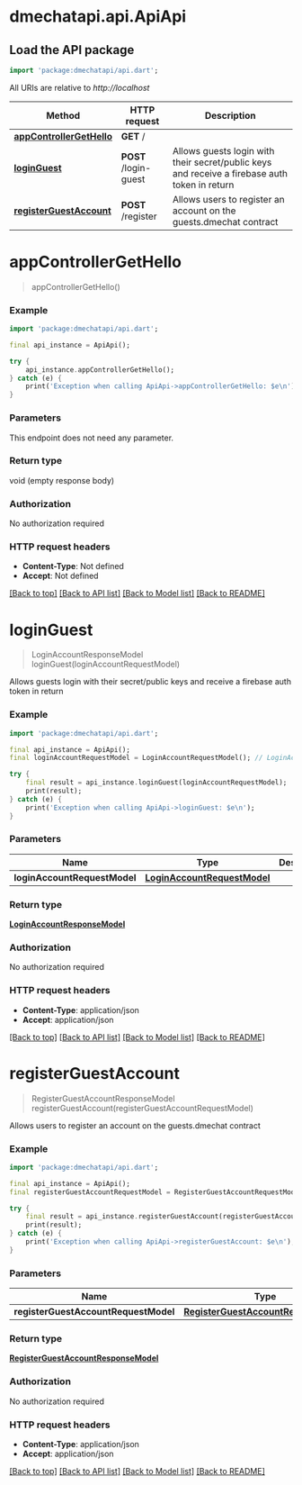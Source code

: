 # dmechatapi.api.ApiApi

## Load the API package
```dart
import 'package:dmechatapi/api.dart';
```

All URIs are relative to *http://localhost*

Method | HTTP request | Description
------------- | ------------- | -------------
[**appControllerGetHello**](ApiApi.md#appcontrollergethello) | **GET** / | 
[**loginGuest**](ApiApi.md#loginguest) | **POST** /login-guest | Allows guests login with their secret/public keys and receive a firebase auth token in return
[**registerGuestAccount**](ApiApi.md#registerguestaccount) | **POST** /register | Allows users to register an account on the guests.dmechat contract


# **appControllerGetHello**
> appControllerGetHello()



### Example 
```dart
import 'package:dmechatapi/api.dart';

final api_instance = ApiApi();

try { 
    api_instance.appControllerGetHello();
} catch (e) {
    print('Exception when calling ApiApi->appControllerGetHello: $e\n');
}
```

### Parameters
This endpoint does not need any parameter.

### Return type

void (empty response body)

### Authorization

No authorization required

### HTTP request headers

 - **Content-Type**: Not defined
 - **Accept**: Not defined

[[Back to top]](#) [[Back to API list]](../README.md#documentation-for-api-endpoints) [[Back to Model list]](../README.md#documentation-for-models) [[Back to README]](../README.md)

# **loginGuest**
> LoginAccountResponseModel loginGuest(loginAccountRequestModel)

Allows guests login with their secret/public keys and receive a firebase auth token in return

### Example 
```dart
import 'package:dmechatapi/api.dart';

final api_instance = ApiApi();
final loginAccountRequestModel = LoginAccountRequestModel(); // LoginAccountRequestModel | 

try { 
    final result = api_instance.loginGuest(loginAccountRequestModel);
    print(result);
} catch (e) {
    print('Exception when calling ApiApi->loginGuest: $e\n');
}
```

### Parameters

Name | Type | Description  | Notes
------------- | ------------- | ------------- | -------------
 **loginAccountRequestModel** | [**LoginAccountRequestModel**](LoginAccountRequestModel.md)|  | 

### Return type

[**LoginAccountResponseModel**](LoginAccountResponseModel.md)

### Authorization

No authorization required

### HTTP request headers

 - **Content-Type**: application/json
 - **Accept**: application/json

[[Back to top]](#) [[Back to API list]](../README.md#documentation-for-api-endpoints) [[Back to Model list]](../README.md#documentation-for-models) [[Back to README]](../README.md)

# **registerGuestAccount**
> RegisterGuestAccountResponseModel registerGuestAccount(registerGuestAccountRequestModel)

Allows users to register an account on the guests.dmechat contract

### Example 
```dart
import 'package:dmechatapi/api.dart';

final api_instance = ApiApi();
final registerGuestAccountRequestModel = RegisterGuestAccountRequestModel(); // RegisterGuestAccountRequestModel | 

try { 
    final result = api_instance.registerGuestAccount(registerGuestAccountRequestModel);
    print(result);
} catch (e) {
    print('Exception when calling ApiApi->registerGuestAccount: $e\n');
}
```

### Parameters

Name | Type | Description  | Notes
------------- | ------------- | ------------- | -------------
 **registerGuestAccountRequestModel** | [**RegisterGuestAccountRequestModel**](RegisterGuestAccountRequestModel.md)|  | 

### Return type

[**RegisterGuestAccountResponseModel**](RegisterGuestAccountResponseModel.md)

### Authorization

No authorization required

### HTTP request headers

 - **Content-Type**: application/json
 - **Accept**: application/json

[[Back to top]](#) [[Back to API list]](../README.md#documentation-for-api-endpoints) [[Back to Model list]](../README.md#documentation-for-models) [[Back to README]](../README.md)

